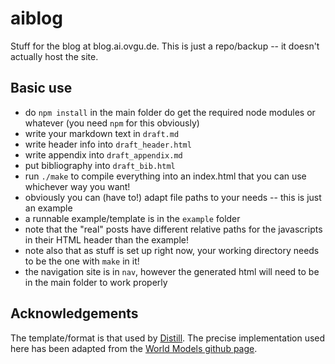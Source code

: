 # aiblog
Stuff for the blog at blog.ai.ovgu.de. This is just a repo/backup -- it doesn't 
actually host the site.


## Basic use
- do `npm install` in the main folder do get the required node modules or 
whatever (you need `npm` for this obviously)
- write your markdown text in `draft.md`
- write header info into `draft_header.html`
- write appendix into `draft_appendix.md`
- put bibliography into `draft_bib.html`
- run `./make` to compile everything into an index.html that you can use 
whichever way you want!
- obviously you can (have to!) adapt file paths to your needs -- this is just an
example
- a runnable example/template is in the `example` folder
- note that the "real" posts have different relative paths for the javascripts
in their HTML header than the example!
- note also that as stuff is set up right now, your working directory needs
to be the one with `make` in it!
- the navigation site is in `nav`, however the generated html will need to
be in the main folder to work properly


## Acknowledgements
The template/format is that used by [Distill](distill.pub). The precise 
implementation used here has been adapted from the 
[World Models github page](https://github.com/worldmodels/worldmodels.github.io).
